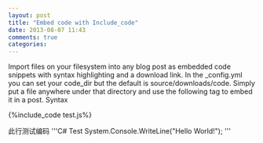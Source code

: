 ```yaml
---
layout: post
title: "Embed code with Include_code"
date: 2013-08-07 11:43
comments: true
categories: 
---
```

<!--more-->
Import files on your filesystem into any blog post as embedded code snippets with syntax highlighting and a download link. In the _config.yml you can set your code_dir but the default is source/downloads/code. Simply put a file anywhere under that directory and use the following tag to embed it in a post.
Syntax

{%include_code test.js%}


此行测试编码
'''C# Test
	System.Console.WriteLine("Hello World!");
'''
